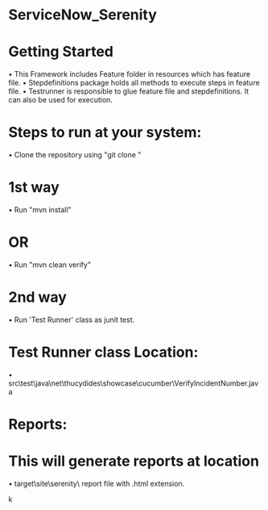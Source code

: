 # ServiceNow_Serenity



# Getting Started
• This Framework includes Feature folder in resources which has feature file.
• Stepdefinitions package holds all methods to execute steps in feature file.
• Testrunner is responsible to glue feature file and stepdefinitions. It can also be used for execution.

# Steps to run at your system:
•	Clone the repository using "git clone "

# 1st way
•	Run "mvn install"
# OR
•	Run "mvn clean verify"

 # 2nd way
•	Run 'Test Runner' class as junit test.
# Test Runner class Location: 
• src\test\java\net\thucydides\showcase\cucumber\VerifyIncidentNumber.java

# Reports: 
# This will generate reports at location 
• target\site\serenity\   report file with .html extension.

k

